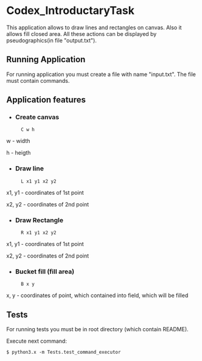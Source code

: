 # Codex_IntroductaryTask

This application allows to draw lines and rectangles on canvas. Also it allows fill closed area.
All these actions can be displayed by pseudographics(in file "output.txt").

## Running Application

For running application you must create a file with name "input.txt". The file must contain commands.

## Application features

- ### Create canvas 

        C w h

w - width

h - heigth

- ### Draw line

        L x1 y1 x2 y2

x1, y1 - coordinates of 1st point

x2, y2 - coordinates of 2nd point

- ### Draw Rectangle

        R x1 y1 x2 y2
x1, y1 - coordinates of 1st point

x2, y2 - coordinates of 2nd point

- ### Bucket fill (fill area)

        B x y
x, y - coordinates of point, which contained into field, which will be filled


## Tests

For running tests you must be in root directory (which contain README).

Execute next command:

    $ python3.x -m Tests.test_command_executor

